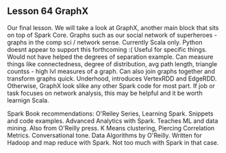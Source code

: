 ## Lesson 64 GraphX

Our final lesson. We will take a look at GraphX, another main block that sits on top of Spark Core. 
Graphs such as our social network of superheroes - graphs in the comp sci / network sense. Currently Scala only. Python doesnt appear to support this forthcoming :( Useful for specific things. Would not have helped the degrees of separation example. Can measure things like connectedness, degree of distribution, avg path length, triangle countss - high lvl measures of a graph. Can also join graphs together and transform graphs quick. 
Underhood, introduces VertexRDD and EdgeRDD. Otherwise, GraphX look slike any other Spark code for most part. If job or task focuses on network analysis, this may be helpful and it be worth learnign Scala. 

Spark Book recommendations:
O'Reiley Series, Learning Spark. Snippets and code examples.
Advanced Analytics with Spark. Teaches ML and data mining. Also from O'Reilly press. K Means clustering, Piercing Correlation Metrics. Conversational tone.
Data Algorithms by O'Reilly. Written for Hadoop and map reduce with Spark. Not too much with Spark in that case.